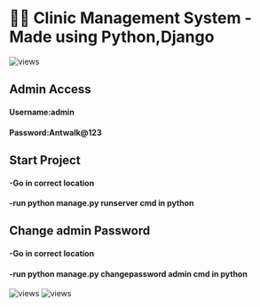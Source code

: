 # 👨‍⚕️ Clinic Management System - Made using Python,Django
<img alt="views" src="librarymanagement\Screenshots\1.png"/>


## Admin Access
#### Username:admin
#### Password:Antwalk@123

## Start Project
#### -Go in correct location
#### -run python manage.py runserver cmd in python

## Change admin Password
#### -Go in correct location
#### -run python manage.py changepassword admin cmd in python

<img alt="views" src="librarymanagement\Screenshots\2.png"/>


<img alt="views" src="librarymanagement\Screenshots\3.png"/>

